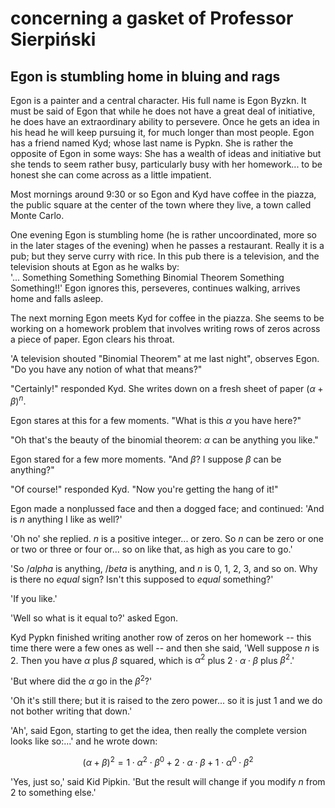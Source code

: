 # concerning a gasket of Professor Sierpiński


## Egon is stumbling home in bluing and rags


Egon is a painter and a central character. His full name is Egon Byzkn.
It must be said of Egon that while he does not have a great deal of initiative,
he does have an extraordinary ability to persevere. Once he gets an idea in his head 
he will keep pursuing it, for much longer than most people. Egon has a friend named 
Kyd; whose last name is Pypkn. She is rather the opposite
of Egon in some ways: She has a wealth of ideas and initiative but 
she tends to seem rather busy,
particularly busy with her homework... to be honest she can come across as a little impatient.


Most mornings around 9:30 or so Egon and Kyd have coffee in the piazza, the public square 
at the center of the town where they live, a town called Monte Carlo. 


One evening Egon is stumbling home (he is rather uncoordinated, more so in the later stages
of the evening) when he passes a restaurant. Really it is a pub; but they serve curry with 
rice. In this pub there is a television, and the television shouts at Egon as he walks by:  
'... Something Something Something Binomial Theorem Something Something!!'
Egon ignores this, perseveres, continues walking, arrives home and falls asleep.


The next morning Egon meets Kyd for coffee in the piazza. She seems to be working on a 
homework problem that involves writing rows of zeros across a piece of paper. Egon clears
his throat.

'A television shouted "Binomial Theorem" at me last night", observes Egon. "Do you have any notion of what 
that means?"


"Certainly!" responded Kyd. She writes down on a fresh sheet of paper ${( \alpha  +  \beta )}^n$.


Egon stares at this for a few moments. "What is this $\alpha$ you have here?"


"Oh that's the beauty of the binomial theorem: $\alpha$ can be anything you like."


Egon stared for a few more moments. "And $\beta$? I suppose $\beta$ can be anything?"


"Of course!" responded Kyd. "Now you're getting the hang of it!"


Egon made a nonplussed face and then a dogged face; and continued: 'And is $n$ anything I like as well?' 


'Oh no' she replied. $n$ is a positive integer... or zero. So $n$ can be zero or one or 
two or three or four or... so on like that, as high as you care to go.'


'So $/alpha$ is anything, $/beta$ is anything, and $n$ is 0, 1, 2, 3, and so on. 
Why is there no *equal* sign? Isn't this supposed to *equal* something?'


'If you like.'


'Well so what is it equal to?' asked Egon. 


Kyd Pypkn finished writing another row of zeros on her homework -- this time there were a few ones as well -- 
and then she said,
'Well suppose $n$ is 2. Then you have $\alpha$ plus $\beta$ squared, which is $\alpha^2$ plus $2 \cdot \alpha \cdot \beta$
plus $\beta^2$.'


'But where did the $\alpha$ go in the $\beta^2$?'


'Oh it's still there; but it is raised to the zero power... so it is just 1 and we do not bother writing that down.'


'Ah', said Egon, starting to get the idea, then really the complete version looks like so:...' and he wrote down: 


$$
(\alpha + \beta)^2 = 1 \cdot \alpha^2 \cdot \beta^0 + 2 \cdot \alpha \cdot \beta + 1 \cdot \alpha^0 \cdot \beta^2
$$


'Yes, just so,' said Kid Pipkin. 'But the result will change if you modify $n$ from 2 to something else.'

